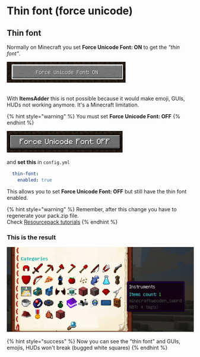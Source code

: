 # Thin font (force unicode)

## Thin font

Normally on Minecraft you set **Force Unicode Font: ON** to get the _"thin font"_.

![](<../../../.gitbook/assets/immagine (5).png>)

\
With **ItemsAdder** this is not possible because it would make emoji, GUIs, HUDs not working anymore. It's a Minecraft limitation.

{% hint style="warning" %}
You must set **Force Unicode Font: OFF**&#x20;
{% endhint %}

![](<../../../.gitbook/assets/immagine (6).png>)

and **set this** in `config.yml`

```yaml
  thin-font:
    enabled: true
```

This allows you to set **Force Unicode Font: OFF** but still have the thin font enabled.

{% hint style="warning" %}
Remember, after this change you have to regenerate your pack.zip file. \
Check [Resourcepack tutorials](../../resourcepack-hosting/)
{% endhint %}

### This is the result

![](<../../../.gitbook/assets/immagine (7).png>)

{% hint style="success" %}
Now you can see the "thin font" and GUIs, emojis, HUDs won't break (bugged white squares)
{% endhint %}
